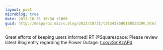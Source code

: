 ```yaml
---
layout: post
microblog: true
date: 2012-10-31 10:34 +1000
guid: http://desparoz.micro.blog/2012/10/31/t263438680180535296.html
---
```

Great efforts of keeping users informed! RT @Squarespace: Please review latest Blog entry regarding the Power Outage: [t.co/vSmKzAPd](http://t.co/vSmKzAPd)
